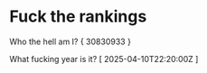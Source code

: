 # Fuck the rankings

Who the hell am I?
{ 30830933 }

What fucking year is it?
[ 2025-04-10T22:20:00Z ]
